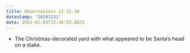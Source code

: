 ```yaml
---
title: Observations 12-31-20
datestamp: "20201231"
date: 2021-01-03T22:26:53.687Z
---
```

- The Christmas-decorated yard with what appeared to be Santa’s head on a stake.